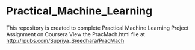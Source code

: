 # Practical_Machine_Learning
This repository is created to complete Practical Machine Learning Project Assignment on Coursera
View the PracMach.html file at http://rpubs.com/Supriya_Sreedhara/PracMach
